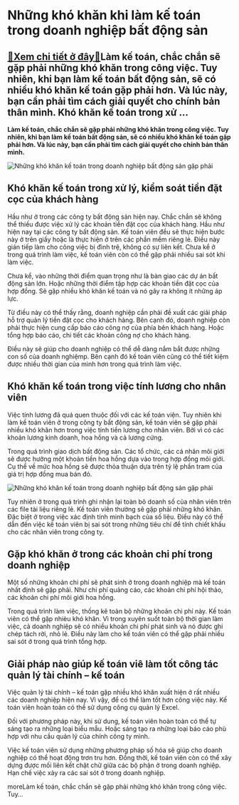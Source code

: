 Những khó khăn khi làm kế toán trong doanh nghiệp bất động sản
==============================================================

[:gift:Xem chi tiết ở đây:gift:](https://hddtvn.com/nhung-kho-khan-khi-lam-ke-toan-trong-doanh-nghiep-bat-dong-san/)Làm kế toán, chắc chắn sẽ gặp phải những khó khăn trong công việc. Tuy nhiên, khi bạn làm kế toán bất động sản, sẽ có nhiều khó khăn kế toán gặp phải hơn. Và lúc này, bạn cần phải tìm cách giải quyết cho chính bản thân mình. Khó khăn kế toán trong xử …
------------------------------------------------------------------------------------------------------------------------------------------------------------------------------------------------------------------------------------------------------------

**Làm kế toán, chắc chắn sẽ gặp phải những khó khăn trong công việc. Tuy nhiên, khi bạn làm kế toán bất động sản, sẽ có nhiều khó khăn kế toán gặp phải hơn. Và lúc này, bạn cần phải tìm cách giải quyết cho chính bản thân mình.**


![Những khó khăn kế toán trong doanh nghiệp bất động sản gặp phải](https://hddtvn.com/wp-content/uploads/2021/01/kho-khan-nganh-ke-toan.jpg)


Khó khăn kế toán trong xử lý, kiểm soát tiền đặt cọc của khách hàng
-------------------------------------------------------------------


Hầu như ở trong các công ty bất động sản hiện nay. Chắc chắn sẽ không thể thiếu được việc xử lý các khoản tiền đặt cọc của khách hàng. Hầu như hiện nay tại các công ty bất động sản. Kế toán viên đều sẽ thực hiện bước này ở trên giấy hoặc là thực hiện ở trên các phần mềm riêng lẻ. Điều này gián tiếp làm cho công việc bị đình trệ, không có sự liên kết. Chưa kể ở trong quá trình làm việc, kế toán viên còn có thể gặp phải nhiều sai sót khi làm việc.


Chưa kể, vào những thời điểm quan trọng như là bàn giao các dự án bất động sản lớn. Hoặc những thời điểm tập hợp các khoản tiền đặt cọc của hợp đồng. Sẽ gặp nhiều khó khăn kế toán và nó gây ra không ít những áp lực.


Từ điều này có thể thấy rằng, doanh nghiệp cần phải đề xuất các giải pháp hỗ trợ quản lý tiền đặt cọc cho khách hàng. Bên cạnh đó, doanh nghiệp còn phải thực hiện cung cấp báo cáo công nợ của phía bên khách hàng. Hoặc tổng hợp báo cáo, chi tiết các khoản công nợ cho khách hàng.  

Điều này sẽ giúp cho doanh nghiệp có thể dễ dàng nắm bắt được những con số của doanh nghiệmp. Bên cạnh đó kế toán viên cũng có thể tiết kiệm được nhiều thời gian của mình hơn trong quá trình làm việc.


Khó khăn kế toán trong việc tính lương cho nhân viên
----------------------------------------------------


Việc tính lương đã quá quen thuộc đối với các kế toán viện. Tuy nhiên khi làm kế toán viên ở trong công ty bất động sản, kế toán viên sẽ gặp phải nhiều khó khăn hơn trong việc tính tiền lương cho nhân viên. Bởi vì có các khoản lương kinh doanh, hoa hồng và cả lương cứng.


Trong quá trình giao dịch bất động sản. Các tổ chức, các cá nhân môi giới sẽ được hưởng một khoản tiền hoa hồng dựa vào trong hợp đồng môi giới. Cụ thể về mức hoa hồng sẽ được thỏa thuận dựa trên tỷ lệ phần tram của giá trị hợp đồng mua bán đó.


![Những khó khăn kế toán trong doanh nghiệp bất động sản gặp phải](https://hddtvn.com/wp-content/uploads/2021/01/administrativeassistant-110956104.jpg)


Tuy nhiên ở trong quá trình ghi nhận lại toàn bô doanh số của nhân viên trên các file tài liệu riêng lẻ. Kế toán viên thường sẽ gặp phải những khó khăn. Đặc biệt ở trong việc xác định tính minh bạch của số liệu. Điều này có thể dẫn đến việc kế toán viên bị sai sót trong những tiêu chí để tính chiết khấu cho các nhân viên trong công ty.


Gặp khó khăn ở trong các khoản chi phí trong doanh nghiệp
---------------------------------------------------------


Một số những khoản chi phí sẽ phát sinh ở trong doanh nghiệp mà kế toán nhất định sẽ gặp phải. Như chi phí quảng cáo, các khoản chi phí hội thảo, các khoản chi phí môi giới hoa hồng.


Trong quá trình làm việc, thống kê toàn bộ những khoản chi phí này. Kế toán viên có thể gặp nhièu khó khăn. Vì trong xuyên suốt toàn bộ thời gian làm việc, cả doanh nghiệp sẽ có nhiều khoản chi phí phát sinh và nó được ghi chép tách rời, nhỏ lẻ. Điều này làm cho kế toán viên có thể gặp phải nhiều sai sót ở trong quá trình tổng hợp.


Giải pháp nào giúp kế toán viê làm tốt công tác quản lý tài chính – kế toán
---------------------------------------------------------------------------


Việc quản lý tài chính – kế toán gặp nhiều khó khăn xuất hiện ở rất nhiều các doanh nghiệp hiện nay. Vì vậy, để có thể làm tốt hơn công việc này. Kế toán viên hoàn toàn có thể sử dụng công cụ quản lý Excel.


Đối với phương pháp này, khi sử dung, kế toán viên hoàn toàn có thể tự sáng tạo ra những loại biểu mẫu. Hoặc sáng tạo ra những loại báo cáo phù hợp với nhu cầu quản lý của chính công ty mình.


Việc kế toán viên sử dụng những phương pháp số hóa sẽ giúp cho doanh nghiệp có thể hoạt động trơn tru hơn. Đồng thời, kế toán viên còn có thể xây dựng được mối liên kết chặt chữ giữa các bộ phận ở trong doanh nghiệp. Hạn chế việc xảy ra các sai sót ở trong doanh nghiệp.


moreLàm kế toán, chắc chắn sẽ gặp phải những khó khăn trong công việc. Tuy…

